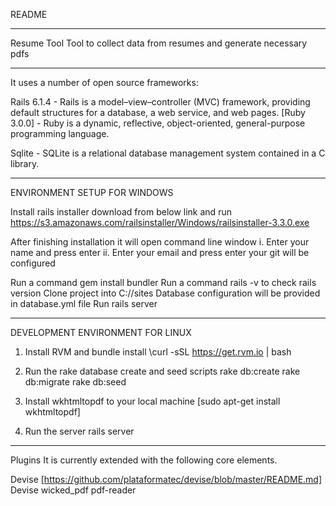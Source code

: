 README

-------------------------------------------------------------

Resume Tool
Tool to collect data from resumes and generate necessary pdfs

-------------------------------------------------------------

It uses a number of open source frameworks:


Rails 6.1.4 - Rails is a model–view–controller (MVC) framework, providing default structures for a database, a web service, and web pages.
[Ruby 3.0.0] - Ruby is a dynamic, reflective, object-oriented, general-purpose programming language.

Sqlite - SQLite is a relational database management system contained in a C library. 

--------------------------------------------------------------

ENVIRONMENT SETUP FOR WINDOWS

Install rails installer download from below link and run
https://s3.amazonaws.com/railsinstaller/Windows/railsinstaller-3.3.0.exe

After finishing installation it will open command line window
  i. Enter your name and press enter
  ii. Enter your email and press enter your git will be configured

Run a command gem install bundler
Run a command rails -v to check rails version
Clone project into C://sites
Database configuration will be provided in database.yml file
Run rails server 

--------------------------------------------------------------

DEVELOPMENT ENVIRONMENT FOR LINUX

1. Install RVM and bundle install
  \curl -sSL https://get.rvm.io | bash

2. Run the rake database create and seed scripts
    rake db:create
    rake db:migrate
    rake db:seed
    
3. Install wkhtmltopdf to your local machine    [sudo apt-get install wkhtmltopdf]
 
4. Run the server
    rails server
    
---------------------------------------------------------------

Plugins
It is currently extended with the following core elements.

Devise   [https://github.com/plataformatec/devise/blob/master/README.md] Devise
wicked_pdf
pdf-reader



